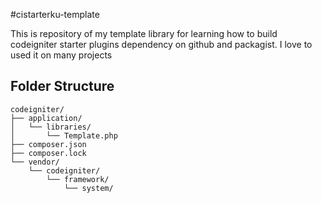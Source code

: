 #cistarterku-template

This is repository of my template library for learning how to build codeigniter starter plugins dependency on github and packagist. I love to used it on many projects 

## Folder Structure

```
codeigniter/
├── application/
│   └── libraries/
│   	└── Template.php
├── composer.json
├── composer.lock
└── vendor/
    └── codeigniter/
        └── framework/
            └── system/

```

